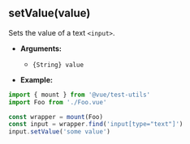 ## setValue(value)

Sets the value of a text `<input>`.

- **Arguments:**
  - `{String} value`

- **Example:**

```js
import { mount } from '@vue/test-utils'
import Foo from './Foo.vue'

const wrapper = mount(Foo)
const input = wrapper.find('input[type="text"]')
input.setValue('some value')
```
